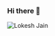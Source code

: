 ### Hi there 👋
<!--
### [Portfolio](https://lokesh-jain.netlify.app/)
-->
<p align="left"> <img src="https://komarev.com/ghpvc/?username=lokesh97jain&label=Profile%20views&color=0e75b6&style=flat" alt="Lokesh Jain" /> </p> 

<!--
**lokesh97jain/lokesh97jain** is a ✨ _special_ ✨ repository because its `README.md` (this file) appears on your GitHub profile.

Here are some ideas to get you started:

- 🔭 I’m currently working on ...
- 🌱 I’m currently learning ...
- 👯 I’m looking to collaborate on ...
- 🤔 I’m looking for help with ...
- 💬 Ask me about ...
- 📫 How to reach me: ...
- 😄 Pronouns: ...
- ⚡ Fun fact: ...
-->
